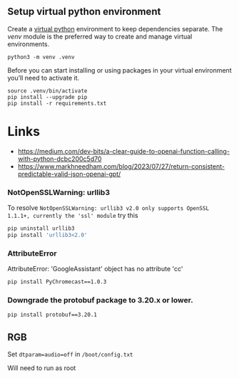 ## Setup virtual python environment
Create a [virtual python](https://packaging.python.org/en/latest/guides/installing-using-pip-and-virtual-environments/) environment to keep dependencies separate. The _venv_ module is the preferred way to create and manage virtual environments.

 ```console
python3 -m venv .venv
```

Before you can start installing or using packages in your virtual environment you’ll need to activate it. 

```console
source .venv/bin/activate
pip install --upgrade pip
pip install -r requirements.txt
 ```
 
 # Links
 - https://medium.com/dev-bits/a-clear-guide-to-openai-function-calling-with-python-dcbc200c5d70
 - https://www.markhneedham.com/blog/2023/07/27/return-consistent-predictable-valid-json-openai-gpt/

 ### NotOpenSSLWarning: urllib3

To resolve `NotOpenSSLWarning: urllib3 v2.0 only supports OpenSSL 1.1.1+, currently the 'ssl' module` try this

```bash
pip uninstall urllib3
pip install 'urllib3<2.0'
```

###  AttributeError
AttributeError: 'GoogleAssistant' object has no attribute 'cc'

```bash
pip install PyChromecast==1.0.3
```

### Downgrade the protobuf package to 3.20.x or lower. 
```bash
pip install protobuf==3.20.1
```

## RGB
 Set `dtparam=audio=off` in `/boot/config.txt`

Will need to run as root

